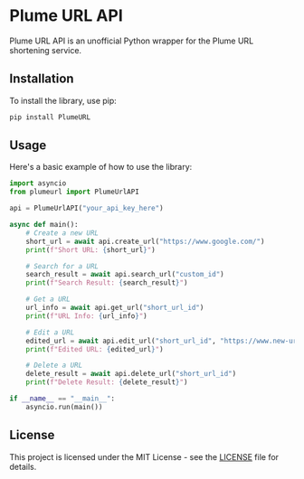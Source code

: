 # Plume URL API

Plume URL API is an unofficial Python wrapper for the Plume URL shortening service.

## Installation

To install the library, use pip:

```sh
pip install PlumeURL
```

## Usage

Here's a basic example of how to use the library:

```python
import asyncio
from plumeurl import PlumeUrlAPI

api = PlumeUrlAPI("your_api_key_here")

async def main():
    # Create a new URL
    short_url = await api.create_url("https://www.google.com/")
    print(f"Short URL: {short_url}")

    # Search for a URL
    search_result = await api.search_url("custom_id")
    print(f"Search Result: {search_result}")

    # Get a URL
    url_info = await api.get_url("short_url_id")
    print(f"URL Info: {url_info}")

    # Edit a URL
    edited_url = await api.edit_url("short_url_id", "https://www.new-url.com/")
    print(f"Edited URL: {edited_url}")

    # Delete a URL
    delete_result = await api.delete_url("short_url_id")
    print(f"Delete Result: {delete_result}")

if __name__ == "__main__":
    asyncio.run(main())
```

## License

This project is licensed under the MIT License - see the [LICENSE](LICENSE) file for details.
